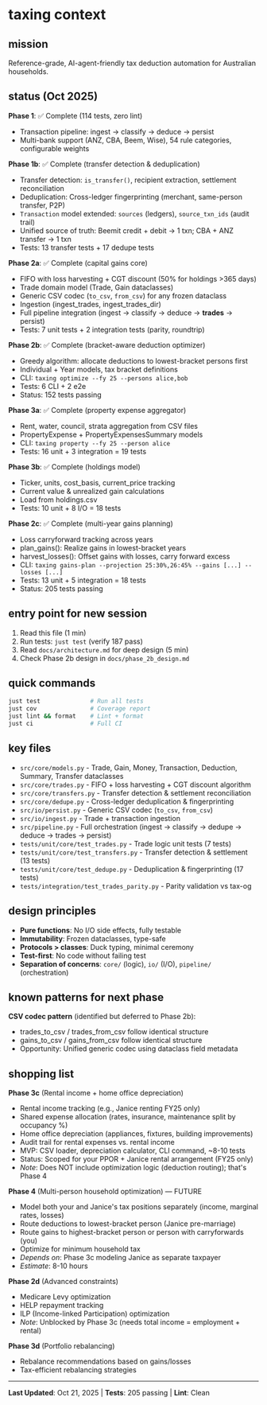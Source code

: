 # taxing context

## mission
Reference-grade, AI-agent-friendly tax deduction automation for Australian households.

## status (Oct 2025)

**Phase 1**: ✅ Complete (114 tests, zero lint)
- Transaction pipeline: ingest → classify → deduce → persist
- Multi-bank support (ANZ, CBA, Beem, Wise), 54 rule categories, configurable weights

**Phase 1b**: ✅ Complete (transfer detection & deduplication)
- Transfer detection: `is_transfer()`, recipient extraction, settlement reconciliation
- Deduplication: Cross-ledger fingerprinting (merchant, same-person transfer, P2P)
- `Transaction` model extended: `sources` (ledgers), `source_txn_ids` (audit trail)
- Unified source of truth: Beemit credit + debit → 1 txn; CBA + ANZ transfer → 1 txn
- Tests: 13 transfer tests + 17 dedupe tests

**Phase 2a**: ✅ Complete (capital gains core)
- FIFO with loss harvesting + CGT discount (50% for holdings >365 days)
- Trade domain model (Trade, Gain dataclasses)
- Generic CSV codec (`to_csv`, `from_csv`) for any frozen dataclass
- Ingestion (ingest_trades, ingest_trades_dir)
- Full pipeline integration (ingest → classify → deduce → **trades** → persist)
- Tests: 7 unit tests + 2 integration tests (parity, roundtrip)

**Phase 2b**: ✅ Complete (bracket-aware deduction optimizer)
- Greedy algorithm: allocate deductions to lowest-bracket persons first
- Individual + Year models, tax bracket definitions
- CLI: `taxing optimize --fy 25 --persons alice,bob`
- Tests: 6 CLI + 2 e2e
- Status: 152 tests passing

**Phase 3a**: ✅ Complete (property expense aggregator)
- Rent, water, council, strata aggregation from CSV files
- PropertyExpense + PropertyExpensesSummary models
- CLI: `taxing property --fy 25 --person alice`
- Tests: 16 unit + 3 integration = 19 tests

**Phase 3b**: ✅ Complete (holdings model)
- Ticker, units, cost_basis, current_price tracking
- Current value & unrealized gain calculations
- Load from holdings.csv
- Tests: 10 unit + 8 I/O = 18 tests

**Phase 2c**: ✅ Complete (multi-year gains planning)
- Loss carryforward tracking across years
- plan_gains(): Realize gains in lowest-bracket years
- harvest_losses(): Offset gains with losses, carry forward excess
- CLI: `taxing gains-plan --projection 25:30%,26:45% --gains [...] --losses [...]`
- Tests: 13 unit + 5 integration = 18 tests
- Status: 205 tests passing

## entry point for new session

1. Read this file (1 min)
2. Run tests: `just test` (verify 187 pass)
3. Read `docs/architecture.md` for deep design (5 min)
4. Check Phase 2b design in `docs/phase_2b_design.md`

## quick commands

```bash
just test              # Run all tests
just cov               # Coverage report
just lint && format    # Lint + format
just ci                # Full CI
```

## key files

- `src/core/models.py` - Trade, Gain, Money, Transaction, Deduction, Summary, Transfer dataclasses
- `src/core/trades.py` - FIFO + loss harvesting + CGT discount algorithm
- `src/core/transfers.py` - Transfer detection & settlement reconciliation
- `src/core/dedupe.py` - Cross-ledger deduplication & fingerprinting
- `src/io/persist.py` - Generic CSV codec (`to_csv`, `from_csv`)
- `src/io/ingest.py` - Trade + transaction ingestion
- `src/pipeline.py` - Full orchestration (ingest → classify → dedupe → deduce → trades → persist)
- `tests/unit/core/test_trades.py` - Trade logic unit tests (7 tests)
- `tests/unit/core/test_transfers.py` - Transfer detection & settlement (13 tests)
- `tests/unit/core/test_dedupe.py` - Deduplication & fingerprinting (17 tests)
- `tests/integration/test_trades_parity.py` - Parity validation vs tax-og

## design principles

- **Pure functions**: No I/O side effects, fully testable
- **Immutability**: Frozen dataclasses, type-safe
- **Protocols > classes**: Duck typing, minimal ceremony
- **Test-first**: No code without failing test
- **Separation of concerns**: `core/` (logic), `io/` (I/O), `pipeline/` (orchestration)

## known patterns for next phase

**CSV codec pattern** (identified but deferred to Phase 2b):
- trades_to_csv / trades_from_csv follow identical structure
- gains_to_csv / gains_from_csv follow identical structure
- Opportunity: Unified generic codec using dataclass field metadata

## shopping list

**Phase 3c** (Rental income + home office depreciation)
- Rental income tracking (e.g., Janice renting FY25 only)
- Shared expense allocation (rates, insurance, maintenance split by occupancy %)
- Home office depreciation (appliances, fixtures, building improvements)
- Audit trail for rental expenses vs. rental income
- MVP: CSV loader, depreciation calculator, CLI command, ~8-10 tests
- Status: Scoped for your PPOR + Janice rental arrangement (FY25 only)
- *Note*: Does NOT include optimization logic (deduction routing); that's Phase 4

**Phase 4** (Multi-person household optimization) — FUTURE
- Model both your and Janice's tax positions separately (income, marginal rates, losses)
- Route deductions to lowest-bracket person (Janice pre-marriage)
- Route gains to highest-bracket person or person with carryforwards (you)
- Optimize for minimum household tax
- *Depends on*: Phase 3c modeling Janice as separate taxpayer
- *Estimate*: 8-10 hours

**Phase 2d** (Advanced constraints)
- Medicare Levy optimization
- HELP repayment tracking
- ILP (Income-linked Participation) optimization
- *Note*: Unblocked by Phase 3c (needs total income = employment + rental)

**Phase 3d** (Portfolio rebalancing)
- Rebalance recommendations based on gains/losses
- Tax-efficient rebalancing strategies

---

**Last Updated**: Oct 21, 2025 | **Tests**: 205 passing | **Lint**: Clean

